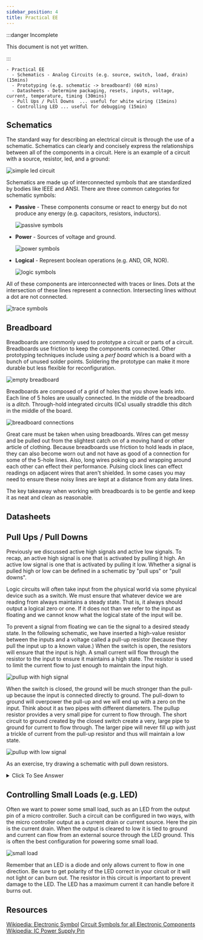 ```yaml
---
sidebar_position: 4
title: Practical EE
---
```


:::danger Incomplete

This document is not yet written.

:::

```text
- Practical EE
  - Schematics - Analog Circuits (e.g. source, switch, load, drain) (15mins)
  - Prototyping (e.g. schematic -> breadboard) (60 mins)
  - Datasheets - Determine packaging, resets, inputs, voltage, current, temperature, timing (30mins)
  - Pull Ups / Pull Downs  ... useful for white wiring (15mins)
  - Controlling LED ... useful for debugging (15min)
```

## Schematics

The standard way for describing an electrical circuit is through the use of a schematic. Schematics can clearly and concisely express the relationships between all of the components in a circuit. Here is an example of a circuit with a source, resistor, led, and a ground:

![simple led circuit](./PracticalEE/simple-led.png)

Schematics are made up of interconnected symbols that are standardized by bodies like IEEE and ANSI. There are three common categories for schematic symbols:

- **Passive** - These components consume or react to energy but do not produce any energy (e.g. capacitors, resistors, inductors).

  ![passive symbols](./PracticalEE/passive-511x168.png)

- **Power** - Sources of voltage and ground.

  ![power symbols](./PracticalEE/power-512x162.png)

- **Logical** - Represent boolean operations (e.g. AND, OR, NOR).

  ![logic symbols](./PracticalEE/logical-511x195.png)

All of these components are interconnected with traces or lines. Dots at the intersection of these lines represent a connection. Intersecting lines without a dot are not connected.

![trace symbols](./PracticalEE/traces-511x168.png)

<!-- TODO: Drop example schematic here and describe it. -->

## Breadboard

Breadboards are commonly used to prototype a circuit or parts of a circuit. Breadboards use friction to keep the components connected. Other prototyping techniques include using a _perf board_ which is a board with a bunch of unused solder points. Soldering the prototype can make it more durable but less flexible for reconfiguration.

![empty breadboard](./PracticalEE/breadboard-768x248.png)

Breadboards are composed of a grid of holes that you shove leads into. Each line of 5 holes are usually connected. In the middle of the breadboard is a _ditch_. Through-hold integrated circuits (ICs) usually straddle this ditch in the middle of the board.

![breadboard connections](./PracticalEE/breadboard-connections-768x248.png)

Great care must be taken when using breadboards. Wires can get messy and be pulled out from the slightest catch on of a moving hand or other article of clothing. Because breadboards use friction to hold leads in place, they can also become worn out and not have as good of a connection for some of the 5-hole lines. Also, long wires poking up and wrapping around each other can effect their performance. Pulsing clock lines can effect readings on adjacent wires that aren't shielded. In some cases you may need to ensure these noisy lines are kept at a distance from any data lines.

The key takeaway when working with breadboards is to be gentle and keep it as neat and clean as reasonable.

<!-- TODO: Have students draw a breadboard implementations from a given set of schematics. -->

<!-- TODO: Show pictures of the solutions. -->

## Datasheets

<!-- TODO: Focus on packaging, inverted inputs, resets, control inputs, voltage specs, current output, temperature specs, timing diagrams, block diagrams. -->

<!-- TODO: Given a timesheet, answer questions about the described components.

- 8-bit serial to parallel converter means?
- What part?
- Voltage?
- How to reset?

More information available in FCC database. -->

## Pull Ups / Pull Downs

Previously we discussed active high signals and active low signals. To recap, an active high signal is one that is activated by pulling it high. An active low signal is one that is activated by pulling it low. Whether a signal is pulled high or low can be defined in a schematic by "pull ups" or "pull downs".

<!-- Attrib: Word for word from old ATNO4272. -->

Logic circuits will often take input from the physical world via some physical device such as a switch. We must ensure that whatever device we are reading from always maintains a steady state. That is, it always should output a logical zero or one. If it does not than we refer to the input as floating and we cannot know what the logical state of the input will be.

<!-- Attrib: Word for word from old ATNO4272. -->

To prevent a signal from floating we can tie the signal to a desired steady state. In the following schematic, we have inserted a high-value resistor between the inputs and a voltage called a pull-up resistor (because they pull the input up to a known value.) When the switch is open, the resistors will ensure that the input is high. A small current will flow through the resistor to the input to ensure it maintains a high state. The resistor is used to limit the current flow to just enough to maintain the input high.

![pullup with high signal](./PracticalEE/pullup-high.png)

<!-- Attrib: Word for word from old ATNO4272. -->

When the switch is closed, the ground will be much stronger than the pull-up because the input is connected directly to ground. The pull-down to ground will overpower the pull-up and we will end up with a zero on the input. Think about it as two pipes with different diameters. The pullup resistor provides a very small pipe for current to flow through. The short circuit to ground created by the closed switch create a very, large pipe to ground for current to flow through. The larger pipe will never fill up with just a trickle of current from the pull-up resistor and thus will maintain a low state.

![pullup with low signal](./PracticalEE/pullup-low.png)

As an exercise, try drawing a schematic with pull down resistors.

<details>
<summary>Click To See Answer</summary>

![pulldown example](./PracticalEE/pulldown.png)

</details>

## Controlling Small Loads (e.g. LED)

<!-- Attrib: Word for word from old ATNO4272. -->

Often we want to power some small load, such as an LED from the output pin of a micro controller. Such a circuit can be configured in two ways, with the micro controller output as a current drain or current source. Here the pin is the current drain. When the output is cleared to low it is tied to ground and current can flow from an external source through the LED ground. This is often the best configuration for powering some small load.

![small load](./PracticalEE/small-load.png)

<!-- Attrib: Word for word from old ATNO4272. -->

Remember that an LED is a diode and only allows current to flow in one direction. Be sure to get polarity of the LED correct in your circuit or it will not light or can burn out. The resistor in this circuit is important to prevent damage to the LED. The LED has a maximum current it can handle before it burns out.

## Resources

[Wikipedia: Electronic Symbol](https://en.wikipedia.org/wiki/Electronic_symbol)
[Circuit Symbols for all Electronic Components](http://www.talkingelectronics.com/CctSymbols/Circuit_Symbols.html)
[Wikipedia: IC Power Supply Pin](https://en.wikipedia.org/wiki/IC_power-supply_pin)
